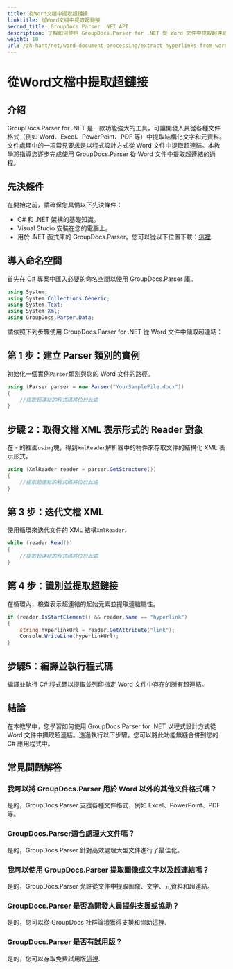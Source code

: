 ```yaml
---
title: 從Word文檔中提取超鏈接
linktitle: 從Word文檔中提取超鏈接
second_title: GroupDocs.Parser .NET API
description: 了解如何使用 GroupDocs.Parser for .NET 從 Word 文件中提取超連結。帶有程式碼範例的分步指南。
weight: 10
url: /zh-hant/net/word-document-processing/extract-hyperlinks-from-word-document/
---
```


# 從Word文檔中提取超鏈接

## 介紹
GroupDocs.Parser for .NET 是一款功能強大的工具，可讓開發人員從各種文件格式（例如 Word、Excel、PowerPoint、PDF 等）中提取結構化文字和元資料。文件處理中的一項常見要求是以程式設計方式從 Word 文件中提取超連結。本教學將指導您逐步完成使用 GroupDocs.Parser 從 Word 文件中提取超連結的過程。
## 先決條件
在開始之前，請確保您具備以下先決條件：
- C# 和 .NET 架構的基礎知識。
- Visual Studio 安裝在您的電腦上。
- 用於 .NET 函式庫的 GroupDocs.Parser。您可以從以下位置下載：[這裡](https://releases.groupdocs.com/parser/net/).
## 導入命名空間
首先在 C# 專案中匯入必要的命名空間以使用 GroupDocs.Parser 庫。
```csharp
using System;
using System.Collections.Generic;
using System.Text;
using System.Xml;
using GroupDocs.Parser.Data;
```
請依照下列步驟使用 GroupDocs.Parser for .NET 從 Word 文件中擷取超連結：
## 第 1 步：建立 Parser 類別的實例
初始化一個實例`Parser`類別與您的 Word 文件的路徑。
```csharp
using (Parser parser = new Parser("YourSampleFile.docx"))
{
    //提取超連結的程式碼將位於此處
}
```
## 步驟 2：取得文檔 XML 表示形式的 Reader 對象
在 - 的裡面`using`塊，得到`XmlReader`解析器中的物件來存取文件的結構化 XML 表示形式。
```csharp
using (XmlReader reader = parser.GetStructure())
{
    //提取超連結的程式碼將位於此處
}
```
## 第 3 步：迭代文檔 XML
使用循環來迭代文件的 XML 結構`XmlReader`.
```csharp
while (reader.Read())
{
    //提取超連結的程式碼將位於此處
}
```
## 第 4 步：識別並提取超鏈接
在循環內，檢查表示超連結的起始元素並提取連結屬性。
```csharp
if (reader.IsStartElement() && reader.Name == "hyperlink")
{
    string hyperlinkUrl = reader.GetAttribute("link");
    Console.WriteLine(hyperlinkUrl);
}
```
## 步驟5：編譯並執行程式碼
編譯並執行 C# 程式碼以提取並列印指定 Word 文件中存在的所有超連結。
## 結論
在本教學中，您學習如何使用 GroupDocs.Parser for .NET 以程式設計方式從 Word 文件中擷取超連結。透過執行以下步驟，您可以將此功能無縫合併到您的 C# 應用程式中。

## 常見問題解答
### 我可以將 GroupDocs.Parser 用於 Word 以外的其他文件格式嗎？
是的，GroupDocs.Parser 支援各種文件格式，例如 Excel、PowerPoint、PDF 等。
### GroupDocs.Parser適合處理大文件嗎？
是的，GroupDocs.Parser 針對高效處理大型文件進行了最佳化。
### 我可以使用 GroupDocs.Parser 提取圖像或文字以及超連結嗎？
是的，GroupDocs.Parser 允許從文件中提取圖像、文字、元資料和超連結。
### GroupDocs.Parser 是否為開發人員提供支援或協助？
是的，您可以從 GroupDocs 社群論壇獲得支援和協助[這裡](https://forum.groupdocs.com/c/parser/17).
### GroupDocs.Parser 是否有試用版？
是的，您可以存取免費試用版[這裡](https://releases.groupdocs.com/).